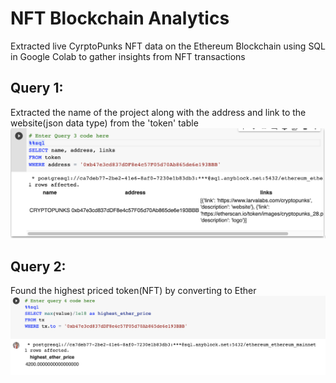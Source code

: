 # NFT Blockchain Analytics
Extracted live CyrptoPunks NFT data on the Ethereum Blockchain using SQL in Google Colab to gather insights from NFT transactions

## Query 1:
Extracted the name of the project along with the address and link to the website(json data type) from the 'token' table
![alt text](https://github.com/mkimball14/blockchain_analytics/blob/main/images/query3.png "Query 3")

## Query 2: 
Found the highest priced token(NFT) by converting to Ether
![alt text](https://github.com/mkimball14/blockchain_analytics/blob/main/images/query4.png "Query 4")
